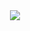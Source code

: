 <div style="text-align:center;">


<img src="https://capsule-render.vercel.app/api?type=waving&color=gradient&customColorList=0,2,4&height=300&section=header&text=JooYeon Choi &fontSize=70&fontAlignY=40&desc=Hi there!" />

</div>
